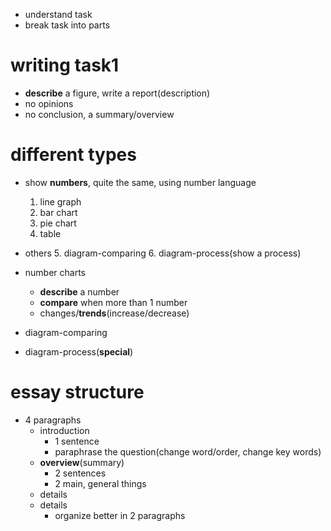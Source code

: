 - understand task
- break task into parts

# writing task1

- **describe** a figure, write a report(description)
- no opinions
- no conclusion, a summary/overview

# different types

- show **numbers**, quite the same, using number language
  1.  line graph
  2.  bar chart
  3.  pie chart
  4.  table
- others 5. diagram-comparing 6. diagram-process(show a process)

- number charts
  - **describe** a number
  - **compare** when more than 1 number
  - changes/**trends**(increase/decrease)
- diagram-comparing
- diagram-process(**special**)

# essay structure

- 4 paragraphs
  - introduction
    - 1 sentence
    - paraphrase the question(change word/order, change key words)
  - **overview**(summary)
    - 2 sentences
    - 2 main, general things
  - details
  - details
    - organize better in 2 paragraphs
